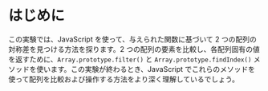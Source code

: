 # はじめに

この実験では、JavaScript を使って、与えられた関数に基づいて 2 つの配列の対称差を見つける方法を探ります。2 つの配列の要素を比較し、各配列固有の値を返すために、`Array.prototype.filter()` と `Array.prototype.findIndex()` メソッドを使います。この実験が終わるとき、JavaScript でこれらのメソッドを使って配列を比較および操作する方法をより深く理解しているでしょう。
